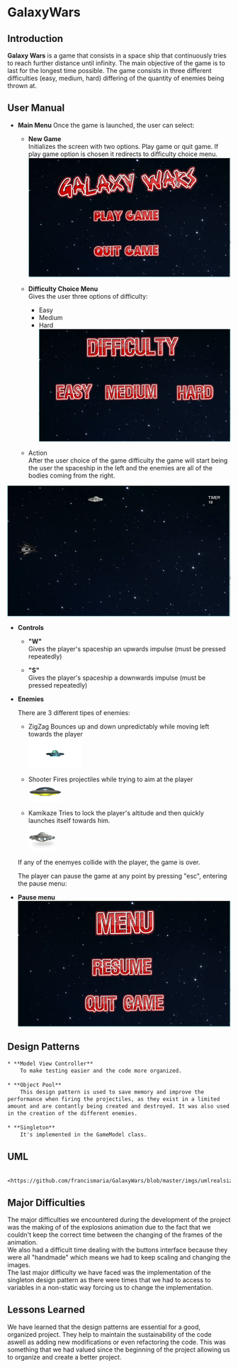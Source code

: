 # GalaxyWars

## Introduction

**Galaxy Wars** is a game that consists in a space ship that continuously tries to reach further distance until infinity. The main objective of the game is to last for the longest time possible. 
The game consists in three different difficulties (easy, medium, hard) differing of the quantity of enemies being thrown at.

## User Manual

* **Main Menu**
Once the game is launched, the user can select:
	* **New Game**  
	Initializes the screen with two options. Play game or quit game. If play game option is chosen it redirects to difficulty choice menu.
![alt text](imgs/menu.JPG)

	* **Difficulty Choice Menu**  
		Gives the user three options of difficulty:
		* Easy
		* Medium
		* Hard
![alt text](imgs/difficulty.JPG)

	* Action  
	After the user choice of the game difficulty the game will start being the user the spaceship in the left and the enemies are all of the bodies coming from the right.
	
![alt text](imgs/example1.JPG)
	
* **Controls**
	* **"W"**  
	Gives the player's spaceship an upwards impulse (must be pressed repeatedly)

	* **"S"**  
	Gives the player's spaceship a downwards impulse (must be pressed repeatedly)


* **Enemies**

	There are 3 different tipes of enemies:
	* ZigZag
	Bounces up and down unpredictably while moving left towards the player  
	![alt text](https://github.com/francismaria/GalaxyWars/blob/master/android/assets/zigzag.png)

	* Shooter
	Fires projectiles while trying to aim at the player  
	![alt text](https://github.com/francismaria/GalaxyWars/blob/master/android/assets/shooter.png)

	* Kamikaze
	Tries to lock the player's altitude and then quickly launches itself towards him.  
	![alt text](https://github.com/francismaria/GalaxyWars/blob/master/android/assets/kamikaze.png)
	

	If any of the enemyes collide with the player, the game is over. 
	
	The player can pause the game at any point by pressing "esc", entering the pause menu:
	
* **Pause menu**
	![alt text](imgs/pausedMenu.JPG)


## Design Patterns

	* **Model View Controller**
		To make testing easier and the code more organized. 

	* **Object Pool**
		This design pattern is used to save memory and improve the performance when firing the projectiles, as they exist in a limited amount and are contantly being created and destroyed. It was also used in the creation of the different enemies.

	* **Singleton**
		It's implemented in the GameModel class.

## UML

      <https://github.com/francismaria/GalaxyWars/blob/master/imgs/umlrealsize.jpg>

## Major Difficulties
The major difficulties we encountered during the development of the project was the making of of the explosions animation due to the fact that we couldn't keep the correct time between the changing of the frames of the animation.  
We also had a difficult time dealing with the buttons interface because they were all "handmade" which means we had to keep scaling and changing the images.  
The last major difficulty we have faced was the implementation of the singleton design pattern as there were times that we had to access to variables in a non-static way forcing us to change the implementation.  
## Lessons Learned
We have learned that the design patterns are essential for a good, organized project. They help to maintain the sustainability of the code aswell as adding new modifications or even refactoring the code. This was something that we had valued since the beginning of the project allowing us to organize and create a better project.
